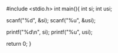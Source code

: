 #include <stdio.h>
int main(){
  int si;
  int usi;
  
  scanf("%d", &si);
  scanf("%u", &usi);
  
  printf("%d\n", si);
  printf("%u", usi);
  
  return 0;
}
